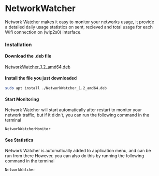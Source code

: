 # NetworkWatcher

Network Watcher makes it easy to monitor your networks usage, it provide a detailed daily usage statistics on sent, recieved and total usage for each Wifi connection on (wlp2s0) interface.

### Installation

#### Download the .deb file

[NetworkWatcher_1.2_amd64.deb](https://github.com/khalidalshaibani/NetworkWatcher/releases/download/v1.2/NetworkWatcher_1.2_amd64.deb)

#### Install the file you just downloaded

```sh
sudo apt install ./NetworkWatcher_1.2_amd64.deb
```

#### Start Monitoring

Network Watcher will start automatically after restart to monitor your network traffic, but if it didn't, you can run the following command in the terminal

```sh
NetworkWatcherMonitor
```

#### See Statistics

Network Watcher is automatically added to application menu, and can be run from there
However, you can also do this by running the following command in the terminal

```sh
NetworkWatcher
```
